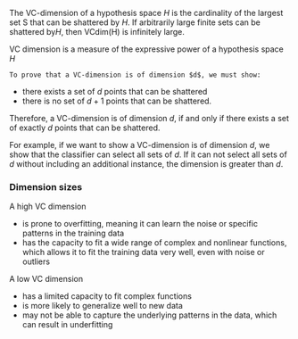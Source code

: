 The VC-dimension of a hypothesis space $H$ is the cardinality of the largest set S that can be shattered by $H$. If arbitrarily large finite sets can be shattered by$H$, then VCdim(H) is infinitely large.

VC dimension is a measure of the expressive power of a hypothesis space $H$

	To prove that a VC-dimension is of dimension $d$, we must show:
- there exists a set of $d$ points that can be shattered
- there is no set of $d+1$ points that can be shattered.

Therefore, a VC-dimension is of dimension $d$, if and only if there exists a set of exactly $d$ points that can be shattered.

For example, if we want to show a VC-dimension is of dimension $d$, we show that the classifier can select all sets of $d$. If it can not select all sets of $d$ without including an additional instance, the dimension is greater than $d$.

### Dimension sizes
A high VC dimension
- is prone to overfitting, meaning it can learn the noise or specific patterns in the training data 
- has the capacity to fit a wide range of complex and nonlinear functions, which allows it to fit the training data very well, even with noise or outliers

A low VC dimension
- has a limited capacity to fit complex functions
- is more likely to generalize well to new data
- may not be able to capture the underlying patterns in the data, which can result in underfitting
